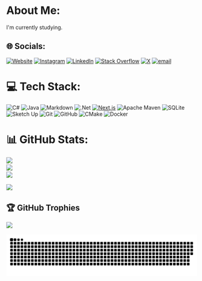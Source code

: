 # About Me:
I'm currently studying.<br>


## 🌐 Socials:
[![Website](https://img.shields.io/badge/Website-www.sametanaz.space-0A0A0A?style=for-the-badge&logo=Google-chrome&logoColor=white)](https://www.sametanaz.space)
[![Instagram](https://img.shields.io/badge/Instagram-%23E4405F.svg?logo=Instagram&logoColor=white)](https://instagram.com/forgedforg) 
[![LinkedIn](https://img.shields.io/badge/LinkedIn-%230077B5.svg?logo=linkedin&logoColor=white)](https://linkedin.com/in/samet-anaz-995349291) 
[![Stack Overflow](https://img.shields.io/badge/-Stackoverflow-FE7A16?logo=stack-overflow&logoColor=white)](https://stackoverflow.com/users/30356320) 
[![X](https://img.shields.io/badge/X-black.svg?logo=X&logoColor=white)](https://x.com/justforg0) 
[![email](https://img.shields.io/badge/Email-D14836?logo=gmail&logoColor=white)](mailto:sametanaz.tr@gmail.com)


# 💻 Tech Stack:
 ![C#](https://img.shields.io/badge/c%23-%23239120.svg?style=for-the-badge&logo=csharp&logoColor=white)  ![Java](https://img.shields.io/badge/java-%23ED8B00.svg?style=for-the-badge&logo=openjdk&logoColor=white) ![Markdown](https://img.shields.io/badge/markdown-%23000000.svg?style=for-the-badge&logo=markdown&logoColor=white)  ![.Net](https://img.shields.io/badge/.NET-5C2D91?style=for-the-badge&logo=.net&logoColor=white) 
[![Next.js](https://img.shields.io/badge/Next.js-000000?style=for-the-badge&logo=nextdotjs&logoColor=white)](https://nextjs.org/) ![Apache Maven](https://img.shields.io/badge/Apache%20Maven-C71A36?style=for-the-badge&logo=Apache%20Maven&logoColor=white) ![SQLite](https://img.shields.io/badge/sqlite-%2307405e.svg?style=for-the-badge&logo=sqlite&logoColor=white) ![Sketch Up](https://img.shields.io/badge/SketchUp-005F9E?style=for-the-badge&logo=sketchup&logoColor=white) ![Git](https://img.shields.io/badge/git-%23F05033.svg?style=for-the-badge&logo=git&logoColor=white) ![GitHub](https://img.shields.io/badge/github-%23121011.svg?style=for-the-badge&logo=github&logoColor=white) ![CMake](https://img.shields.io/badge/CMake-%23008FBA.svg?style=for-the-badge&logo=cmake&logoColor=white) ![Docker](https://img.shields.io/badge/docker-%230db7ed.svg?style=for-the-badge&logo=docker&logoColor=white)
# 📊 GitHub Stats:
![](https://github-readme-stats.vercel.app/api?username=SametAnaz&theme=dark&hide_border=false&include_all_commits=false&count_private=false)<br/>
![](https://nirzak-streak-stats.vercel.app/?user=SametAnaz&theme=dark&hide_border=false)<br/>
![](https://github-readme-stats.vercel.app/api/top-langs/?username=SametAnaz&theme=dark&hide_border=false&include_all_commits=false&count_private=false&layout=compact)

![](https://komarev.com/ghpvc/?username=SametAnaz&base=1000&color=blueviolet)
## 🏆 GitHub Trophies
![](https://github-profile-trophy.vercel.app/?username=SametAnaz&theme=tokyonight&no-frame=true&no-bg=false&margin-w=4)


  
<picture>
  <source media="(prefers-color-scheme: dark)" srcset="https://raw.githubusercontent.com/SametAnaz/SametAnaz/output/github-snake-dark.svg" />
  <source media="(prefers-color-scheme: light)" srcset="https://raw.githubusercontent.com/SametAnaz/SametAnaz/output/github-snake.svg" />
  <img alt="github-snake" src="https://raw.githubusercontent.com/SametAnaz/SametAnaz/output/github-snake.svg" />
</picture>
